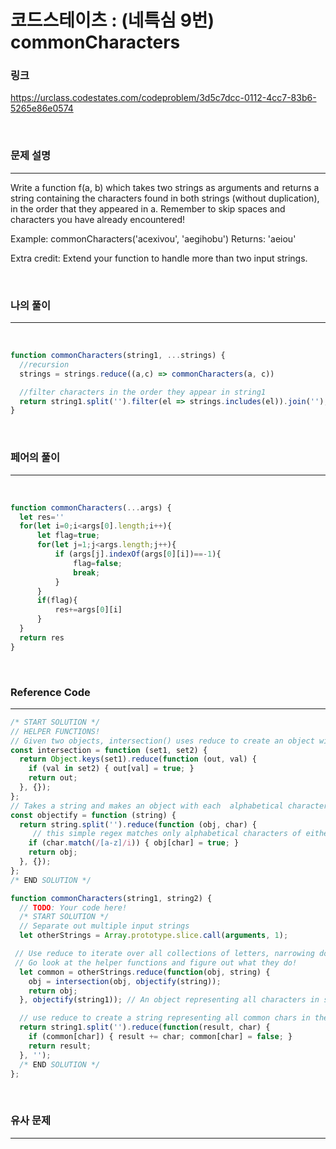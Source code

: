 코드스테이츠 : (네특심 9번) commonCharacters
===
### 링크
https://urclass.codestates.com/codeproblem/3d5c7dcc-0112-4cc7-83b6-5265e86e0574

<br>

### 문제 설명
---
Write a function f(a, b) which takes two strings as arguments and returns a string containing the characters found in both strings (without duplication), in the order that they appeared in a.
Remember to skip spaces and characters you have already encountered!

Example: commonCharacters('acexivou', 'aegihobu')
Returns: 'aeiou'

Extra credit: Extend your function to handle more than two input strings.

<br>

### 나의 풀이
---
<br>

```js
function commonCharacters(string1, ...strings) {
  //recursion
  strings = strings.reduce((a,c) => commonCharacters(a, c))

  //filter characters in the order they appear in string1
  return string1.split('').filter(el => strings.includes(el)).join('');
}
```
<br>

### 페어의 풀이
---
<br>

```js
function commonCharacters(...args) {
  let res=''
  for(let i=0;i<args[0].length;i++){
      let flag=true;
      for(let j=1;j<args.length;j++){
          if (args[j].indexOf(args[0][i])==-1){
              flag=false;
              break;
          }
      }
      if(flag){
          res+=args[0][i]
      }
  }
  return res
}
```
<br>

### Reference Code
---

```js
/* START SOLUTION */
// HELPER FUNCTIONS!
// Given two objects, intersection() uses reduce to create an object with only the common keys
const intersection = function (set1, set2) {
  return Object.keys(set1).reduce(function (out, val) {
    if (val in set2) { out[val] = true; }
    return out;
  }, {});
};
// Takes a string and makes an object with each  alphabetical character in the string represented by a key with the value 'true'
const objectify = function (string) {
  return string.split('').reduce(function (obj, char) {
     // this simple regex matches only alphabetical characters of either case
    if (char.match(/[a-z]/i)) { obj[char] = true; }
    return obj;
  }, {});
};
/* END SOLUTION */

function commonCharacters(string1, string2) {
  // TODO: Your code here!
  /* START SOLUTION */
  // Separate out multiple input strings
  let otherStrings = Array.prototype.slice.call(arguments, 1);

 // Use reduce to iterate over all collections of letters, narrowing down the pool of common characters.
 // Go look at the helper functions and figure out what they do!
  let common = otherStrings.reduce(function(obj, string) {
    obj = intersection(obj, objectify(string));
    return obj;
  }, objectify(string1)); // An object representing all characters in string1 is passed in as a starting value

  // use reduce to create a string representing all common chars in the order seen in string1, and return it!
  return string1.split('').reduce(function(result, char) {
    if (common[char]) { result += char; common[char] = false; }
    return result;
  }, '');
  /* END SOLUTION */
};
```
<br>

### 유사 문제
---

<br>
